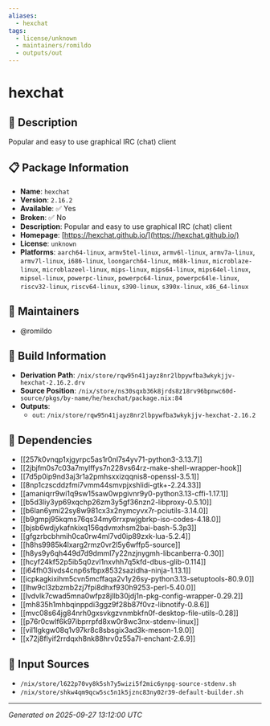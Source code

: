 ```yaml
---
aliases:
  - hexchat
tags:
  - license/unknown
  - maintainers/romildo
  - outputs/out
---
```


# hexchat

## 📝 Description

Popular and easy to use graphical IRC (chat) client

## 📋 Package Information

- **Name**: `hexchat`
- **Version**: `2.16.2`
- **Available**: ✅ Yes
- **Broken**: ✅ No
- **Description**: Popular and easy to use graphical IRC (chat) client
- **Homepage**: [https://hexchat.github.io/](https://hexchat.github.io/)
- **License**: `unknown`
- **Platforms**: `aarch64-linux`, `armv5tel-linux`, `armv6l-linux`, `armv7a-linux`, `armv7l-linux`, `i686-linux`, `loongarch64-linux`, `m68k-linux`, `microblaze-linux`, `microblazeel-linux`, `mips-linux`, `mips64-linux`, `mips64el-linux`, `mipsel-linux`, `powerpc-linux`, `powerpc64-linux`, `powerpc64le-linux`, `riscv32-linux`, `riscv64-linux`, `s390-linux`, `s390x-linux`, `x86_64-linux`
## 👥 Maintainers

- @romildo


## 🔧 Build Information

- **Derivation Path**: `/nix/store/rqw95n41jayz8nr2lbpywfba3wkykjjv-hexchat-2.16.2.drv`
- **Source Position**: `/nix/store/ns30sqxb36k8jrds8z18rv96bpnwc60d-source/pkgs/by-name/he/hexchat/package.nix:84`
- **Outputs**:
  - `out`:  `/nix/store/rqw95n41jayz8nr2lbpywfba3wkykjjv-hexchat-2.16.2`

## 🔗 Dependencies

- [[257k0vnqp1xjgyrpc5as1r0nl7s4yv71-python3-3.13.7]]
- [[2jbjfm0s7c03a7mylffys7n228vs64rz-make-shell-wrapper-hook]]
- [[7d5p0ip9nd3aj3r1a2pmhsxxizqqnis8-openssl-3.5.1]]
- [[8np1czscddzfmi7vmm44smvpjxshlidi-gtk+-2.24.33]]
- [[amaniqrr9wi1q9sw15saw0wpgivnr9y0-python3.13-cffi-1.17.1]]
- [[b5d3liy3yp69xqchp26zm3y5gf36nzn2-libproxy-0.5.10]]
- [[b6lan6ymi22sy8w981cx3x2nymcyvx7r-pciutils-3.14.0]]
- [[b9gmpj95kqms76qs34my6rrxpwjgbrkp-iso-codes-4.18.0]]
- [[bjsb6wdjykafnkixq156qdvmxhsm2bai-bash-5.3p3]]
- [[gfgzrbcbhmih0ca0rw4ml7vd0ip89zxk-lua-5.2.4]]
- [[h8hs9985k4lxarg2rmz0vr2l5y6wffp5-source]]
- [[h8ys9y6qh449d7d9dmml7y22nzjnygmh-libcanberra-0.30]]
- [[hcyf24kf52p5ib5q0zvl1nxvhh7q5kfd-dbus-glib-0.114]]
- [[i64fh03ivds4cnp6sfbpx8532sazidha-ninja-1.13.1]]
- [[icpkagkixihm5cvn5mcffaqa2v1y26sy-python3.13-setuptools-80.9.0]]
- [[lhw9cl3zbzmb2zj7fpi8dhxf930h9253-perl-5.40.0]]
- [[lvdvlk7cwad5mna0wfpz8jllb30jdj1n-pkg-config-wrapper-0.29.2]]
- [[mh835h1mhbqinppdi3ggz9f28b87f0vz-libnotify-0.8.6]]
- [[mvc08s64jg84nrh0gxsvkgzvnmbkfn0f-desktop-file-utils-0.28]]
- [[p76r0cwlf6k97ibprrpfd8xw0r8wc3nx-stdenv-linux]]
- [[vil1lgkgw08q1v97kr8c8sbsgix3ad3k-meson-1.9.0]]
- [[x72j8flyif2rrdqxh8nk88hrv0z55a7l-enchant-2.6.9]]

## 📁 Input Sources

- `/nix/store/l622p70vy8k5sh7y5wizi5f2mic6ynpg-source-stdenv.sh`
- `/nix/store/shkw4qm9qcw5sc5n1k5jznc83ny02r39-default-builder.sh`

---
*Generated on 2025-09-27 13:12:00 UTC*
